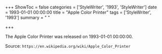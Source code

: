 +++
ShowToc = false
categories = ['StyleWriter', '1993', 'StyleWriter']
date = 1993-01-01 00:00:00
title = "Apple Color Printer"
tags = ['StyleWriter', '1993']
summary = " "

+++

The Apple Color Printer was released on 1993-01-01 00:00:00.

Source: `https://en.wikipedia.org/wiki/Apple_Color_Printer`



